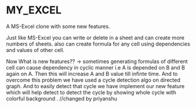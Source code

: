 # MY_EXCEL
A MS-Excel clone with some new features.

Just like MS-Excel you can write or delete in a sheet and can create more numbers of sheets.
also can create formula for any cell using dependencies and values of other cell.

Now What is new features??
-> sometimes generating formulas of different cell can cause dependency in cyclic manner i.e A is depended on B and B again on A.
Then this will increase A and B value till infinte time.
And to overcome this problem we have used a cycle detection algo on directed graph.
And to easily detect that cycle we have implement our new feature which will help detect to detect the cycle by showing whole cycle with colorful background .
//changed by priyanshu